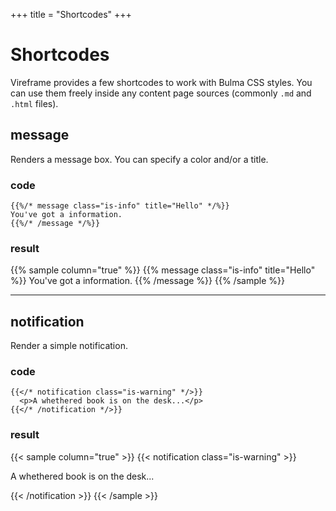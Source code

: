 +++
title = "Shortcodes"
+++

# Shortcodes

Vireframe provides a few shortcodes to work with Bulma CSS styles. You can use them freely inside any content page sources (commonly `.md` and `.html` files).

## message

Renders a message box. You can specify a color and/or a title.

### code

```
{{%/* message class="is-info" title="Hello" */%}}
You've got a information.
{{%/* /message */%}}
```

### result

{{% sample column="true" %}}
{{% message class="is-info" title="Hello" %}}
You've got a information.
{{% /message %}}
{{% /sample %}}

---

## notification

Render a simple notification.

### code

```
{{</* notification class="is-warning" */>}}
  <p>A whethered book is on the desk...</p>
{{</* /notification */>}}
```

### result

{{< sample column="true" >}}
{{< notification class="is-warning" >}}
  <p>A whethered book is on the desk...</p>
{{< /notification >}}
{{< /sample >}}